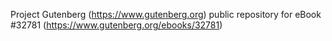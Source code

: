Project Gutenberg (https://www.gutenberg.org) public repository for eBook #32781 (https://www.gutenberg.org/ebooks/32781)
